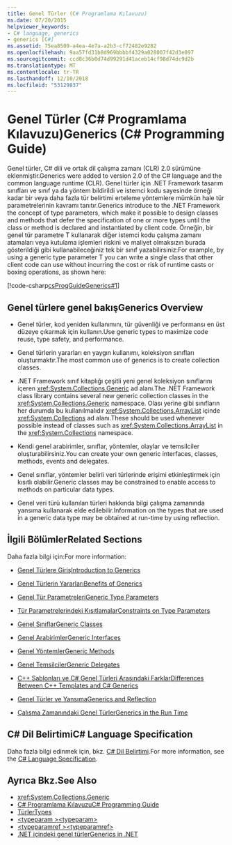 ```yaml
---
title: Genel Türler (C# Programlama Kılavuzu)
ms.date: 07/20/2015
helpviewer_keywords:
- C# language, generics
- generics [C#]
ms.assetid: 75ea8509-a4ea-4e7a-a2b3-cf72482e9282
ms.openlocfilehash: 9aa57fd31b8d969bbbbf4329a028007f42d3e097
ms.sourcegitcommit: ccd8c36b0d74d99291d41aceb14cf98d74dc9d2b
ms.translationtype: MT
ms.contentlocale: tr-TR
ms.lasthandoff: 12/10/2018
ms.locfileid: "53129837"
---
```

# <a name="generics-c-programming-guide"></a><span data-ttu-id="60d11-102">Genel Türler (C# Programlama Kılavuzu)</span><span class="sxs-lookup"><span data-stu-id="60d11-102">Generics (C# Programming Guide)</span></span>
<span data-ttu-id="60d11-103">Genel türler, C# dili ve ortak dil çalışma zamanı (CLR) 2.0 sürümüne eklenmiştir.</span><span class="sxs-lookup"><span data-stu-id="60d11-103">Generics were added to version 2.0 of the C# language and the common language runtime (CLR).</span></span> <span data-ttu-id="60d11-104">Genel türler için .NET Framework tasarım sınıfları ve sınıf ya da yöntem bildirildi ve istemci kodu sayesinde örneği kadar bir veya daha fazla tür belirtimi erteleme yöntemlere mümkün hale tür parametrelerinin kavramı tanıtır.</span><span class="sxs-lookup"><span data-stu-id="60d11-104">Generics introduce to the .NET Framework the concept of type parameters, which make it possible to design classes and methods that defer the specification of one or more types until the class or method is declared and instantiated by client code.</span></span> <span data-ttu-id="60d11-105">Örneğin, bir genel tür parametre T kullanarak diğer istemci kodu çalışma zamanı atamaları veya kutulama işlemleri riskini ve maliyet olmaksızın burada gösterildiği gibi kullanabileceğiniz tek bir sınıf yazabilirsiniz:</span><span class="sxs-lookup"><span data-stu-id="60d11-105">For example, by using a generic type parameter T you can write a single class that other client code can use without incurring the cost or risk of runtime casts or boxing operations, as shown here:</span></span>  
  
 [!code-csharp[csProgGuideGenerics#1](../../../csharp/programming-guide/generics/codesnippet/CSharp/index_1.cs)]  
  
## <a name="generics-overview"></a><span data-ttu-id="60d11-106">Genel türlere genel bakış</span><span class="sxs-lookup"><span data-stu-id="60d11-106">Generics Overview</span></span>  
  
-   <span data-ttu-id="60d11-107">Genel türler, kod yeniden kullanımını, tür güvenliği ve performansı en üst düzeye çıkarmak için kullanın.</span><span class="sxs-lookup"><span data-stu-id="60d11-107">Use generic types to maximize code reuse, type safety, and performance.</span></span>  
  
-   <span data-ttu-id="60d11-108">Genel türlerin yararları en yaygın kullanımı, koleksiyon sınıfları oluşturmaktır.</span><span class="sxs-lookup"><span data-stu-id="60d11-108">The most common use of generics is to create collection classes.</span></span>  
  
-   <span data-ttu-id="60d11-109">.NET Framework sınıf kitaplığı çeşitli yeni genel koleksiyon sınıflarını içeren <xref:System.Collections.Generic> ad alanı.</span><span class="sxs-lookup"><span data-stu-id="60d11-109">The .NET Framework class library contains several new generic collection classes in the <xref:System.Collections.Generic> namespace.</span></span> <span data-ttu-id="60d11-110">Olası yerine gibi sınıfların her durumda bu kullanılmalıdır <xref:System.Collections.ArrayList> içinde <xref:System.Collections> ad alanı.</span><span class="sxs-lookup"><span data-stu-id="60d11-110">These should be used whenever possible instead of classes such as <xref:System.Collections.ArrayList> in the <xref:System.Collections> namespace.</span></span>  
  
-   <span data-ttu-id="60d11-111">Kendi genel arabirimler, sınıflar, yöntemler, olaylar ve temsilciler oluşturabilirsiniz.</span><span class="sxs-lookup"><span data-stu-id="60d11-111">You can create your own generic interfaces, classes, methods, events and delegates.</span></span>  
  
-   <span data-ttu-id="60d11-112">Genel sınıflar, yöntemler belirli veri türlerinde erişimi etkinleştirmek için kısıtlı olabilir.</span><span class="sxs-lookup"><span data-stu-id="60d11-112">Generic classes may be constrained to enable access to methods on particular data types.</span></span>  
  
-   <span data-ttu-id="60d11-113">Genel veri türü kullanılan türleri hakkında bilgi çalışma zamanında yansıma kullanarak elde edilebilir.</span><span class="sxs-lookup"><span data-stu-id="60d11-113">Information on the types that are used in a generic data type may be obtained at run-time by using reflection.</span></span>  
  
## <a name="related-sections"></a><span data-ttu-id="60d11-114">İlgili Bölümler</span><span class="sxs-lookup"><span data-stu-id="60d11-114">Related Sections</span></span>  
 <span data-ttu-id="60d11-115">Daha fazla bilgi için:</span><span class="sxs-lookup"><span data-stu-id="60d11-115">For more information:</span></span>  
  
-   [<span data-ttu-id="60d11-116">Genel Türlere Giriş</span><span class="sxs-lookup"><span data-stu-id="60d11-116">Introduction to Generics</span></span>](../../../csharp/programming-guide/generics/introduction-to-generics.md)  
  
-   [<span data-ttu-id="60d11-117">Genel Türlerin Yararları</span><span class="sxs-lookup"><span data-stu-id="60d11-117">Benefits of Generics</span></span>](../../../csharp/programming-guide/generics/benefits-of-generics.md)  
  
-   [<span data-ttu-id="60d11-118">Genel Tür Parametreleri</span><span class="sxs-lookup"><span data-stu-id="60d11-118">Generic Type Parameters</span></span>](../../../csharp/programming-guide/generics/generic-type-parameters.md)  
  
-   [<span data-ttu-id="60d11-119">Tür Parametrelerindeki Kısıtlamalar</span><span class="sxs-lookup"><span data-stu-id="60d11-119">Constraints on Type Parameters</span></span>](../../../csharp/programming-guide/generics/constraints-on-type-parameters.md)  
  
-   [<span data-ttu-id="60d11-120">Genel Sınıflar</span><span class="sxs-lookup"><span data-stu-id="60d11-120">Generic Classes</span></span>](../../../csharp/programming-guide/generics/generic-classes.md)  
  
-   [<span data-ttu-id="60d11-121">Genel Arabirimler</span><span class="sxs-lookup"><span data-stu-id="60d11-121">Generic Interfaces</span></span>](../../../csharp/programming-guide/generics/generic-interfaces.md)  
  
-   [<span data-ttu-id="60d11-122">Genel Yöntemler</span><span class="sxs-lookup"><span data-stu-id="60d11-122">Generic Methods</span></span>](../../../csharp/programming-guide/generics/generic-methods.md)  
  
-   [<span data-ttu-id="60d11-123">Genel Temsilciler</span><span class="sxs-lookup"><span data-stu-id="60d11-123">Generic Delegates</span></span>](../../../csharp/programming-guide/generics/generic-delegates.md)  
  
-   [<span data-ttu-id="60d11-124">C++ Şablonları ve C# Genel Türleri Arasındaki Farklar</span><span class="sxs-lookup"><span data-stu-id="60d11-124">Differences Between C++ Templates and C# Generics</span></span>](../../../csharp/programming-guide/generics/differences-between-cpp-templates-and-csharp-generics.md)  
  
-   [<span data-ttu-id="60d11-125">Genel Türler ve Yansıma</span><span class="sxs-lookup"><span data-stu-id="60d11-125">Generics and Reflection</span></span>](../../../csharp/programming-guide/generics/generics-and-reflection.md)  
  
-   [<span data-ttu-id="60d11-126">Çalışma Zamanındaki Genel Türler</span><span class="sxs-lookup"><span data-stu-id="60d11-126">Generics in the Run Time</span></span>](../../../csharp/programming-guide/generics/generics-in-the-run-time.md)  
  
## <a name="c-language-specification"></a><span data-ttu-id="60d11-127">C# Dil Belirtimi</span><span class="sxs-lookup"><span data-stu-id="60d11-127">C# Language Specification</span></span>  
 <span data-ttu-id="60d11-128">Daha fazla bilgi edinmek için, bkz. [C# Dil Belirtimi](~/_csharplang/spec/types.md#constructed-types).</span><span class="sxs-lookup"><span data-stu-id="60d11-128">For more information, see the [C# Language Specification](~/_csharplang/spec/types.md#constructed-types).</span></span>  
  
## <a name="see-also"></a><span data-ttu-id="60d11-129">Ayrıca Bkz.</span><span class="sxs-lookup"><span data-stu-id="60d11-129">See Also</span></span>

- <xref:System.Collections.Generic>  
- [<span data-ttu-id="60d11-130">C# Programlama Kılavuzu</span><span class="sxs-lookup"><span data-stu-id="60d11-130">C# Programming Guide</span></span>](../../../csharp/programming-guide/index.md)  
- [<span data-ttu-id="60d11-131">Türler</span><span class="sxs-lookup"><span data-stu-id="60d11-131">Types</span></span>](../../../csharp/programming-guide/types/index.md)  
- [<span data-ttu-id="60d11-132">\<typeparam ></span><span class="sxs-lookup"><span data-stu-id="60d11-132">\<typeparam></span></span>](../../../csharp/programming-guide/xmldoc/typeparam.md)  
- [<span data-ttu-id="60d11-133">\<typeparamref ></span><span class="sxs-lookup"><span data-stu-id="60d11-133">\<typeparamref></span></span>](../../../csharp/programming-guide/xmldoc/typeparamref.md)  
- [<span data-ttu-id="60d11-134">.NET içindeki genel türler</span><span class="sxs-lookup"><span data-stu-id="60d11-134">Generics in .NET</span></span>](../../../standard/generics/index.md)  